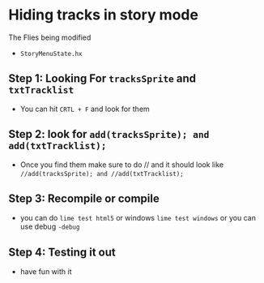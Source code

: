 # Hiding tracks in story mode 
The Flies being modified
 - `StoryMenuState.hx`

 ## Step 1: Looking For `tracksSprite` and `txtTracklist`
 - You can hit `CRTL + F` and look for them 
 ## Step 2: look for `add(tracksSprite); and add(txtTracklist);`
 - Once you find them make sure to do // and it should look like `//add(tracksSprite); and //add(txtTracklist);` 
 ## Step 3: Recompile or compile
 - you can  do `lime test html5` or windows `lime test windows` or you can use debug `-debug`
 ## Step 4: Testing it out
 - have fun with it     